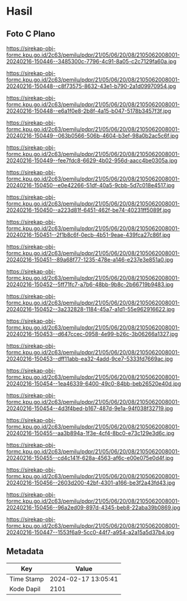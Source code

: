 # Hasil

## Foto C Plano

https://sirekap-obj-formc.kpu.go.id/2c63/pemilu/pdpr/21/05/06/20/08/2105062008001-20240216-150446--3485300c-7796-4c91-8a05-c2c7129fa60a.jpg

https://sirekap-obj-formc.kpu.go.id/2c63/pemilu/pdpr/21/05/06/20/08/2105062008001-20240216-150448--c8f73575-8632-43e1-b790-2a1d09970954.jpg

https://sirekap-obj-formc.kpu.go.id/2c63/pemilu/pdpr/21/05/06/20/08/2105062008001-20240216-150448--e6a1f0e8-2b8f-4a15-b047-5178b3457f3f.jpg

https://sirekap-obj-formc.kpu.go.id/2c63/pemilu/pdpr/21/05/06/20/08/2105062008001-20240216-150449--063b0566-506b-4604-b3ef-98a0b2ac5c6f.jpg

https://sirekap-obj-formc.kpu.go.id/2c63/pemilu/pdpr/21/05/06/20/08/2105062008001-20240216-150449--fee7fdc8-6629-4b02-956d-aacc4be0305a.jpg

https://sirekap-obj-formc.kpu.go.id/2c63/pemilu/pdpr/21/05/06/20/08/2105062008001-20240216-150450--e0e42266-51df-40a5-9cbb-5d7c018e4517.jpg

https://sirekap-obj-formc.kpu.go.id/2c63/pemilu/pdpr/21/05/06/20/08/2105062008001-20240216-150450--a223d81f-6451-462f-be74-40231ff5089f.jpg

https://sirekap-obj-formc.kpu.go.id/2c63/pemilu/pdpr/21/05/06/20/08/2105062008001-20240216-150451--2f1b8c6f-0ecb-4b51-9eae-439fca27c86f.jpg

https://sirekap-obj-formc.kpu.go.id/2c63/pemilu/pdpr/21/05/06/20/08/2105062008001-20240216-150451--89a68f77-1235-478e-a146-e237e3e851a0.jpg

https://sirekap-obj-formc.kpu.go.id/2c63/pemilu/pdpr/21/05/06/20/08/2105062008001-20240216-150452--5ff71fc7-a7b6-48bb-9b8c-2b66719b9483.jpg

https://sirekap-obj-formc.kpu.go.id/2c63/pemilu/pdpr/21/05/06/20/08/2105062008001-20240216-150452--3a232828-1184-45a7-a1d1-55e962916622.jpg

https://sirekap-obj-formc.kpu.go.id/2c63/pemilu/pdpr/21/05/06/20/08/2105062008001-20240216-150453--d647ccec-0958-4e99-b26c-3b06266a1327.jpg

https://sirekap-obj-formc.kpu.go.id/2c63/pemilu/pdpr/21/05/06/20/08/2105062008001-20240216-150453--dff11abb-ea32-4add-9ce7-5333fd7669ac.jpg

https://sirekap-obj-formc.kpu.go.id/2c63/pemilu/pdpr/21/05/06/20/08/2105062008001-20240216-150454--1ea46339-6400-49c0-84bb-beb26520e40d.jpg

https://sirekap-obj-formc.kpu.go.id/2c63/pemilu/pdpr/21/05/06/20/08/2105062008001-20240216-150454--4d3f4bed-b167-487d-9e1a-94f038f32719.jpg

https://sirekap-obj-formc.kpu.go.id/2c63/pemilu/pdpr/21/05/06/20/08/2105062008001-20240216-150455--aa3b894a-1f3e-4cf4-8bc0-e73c129e3d6c.jpg

https://sirekap-obj-formc.kpu.go.id/2c63/pemilu/pdpr/21/05/06/20/08/2105062008001-20240216-150455--cd4c141f-628a-4563-af6c-e00e075e0d4f.jpg

https://sirekap-obj-formc.kpu.go.id/2c63/pemilu/pdpr/21/05/06/20/08/2105062008001-20240216-150456--2603d200-42bf-4301-a166-be3f2a43fd43.jpg

https://sirekap-obj-formc.kpu.go.id/2c63/pemilu/pdpr/21/05/06/20/08/2105062008001-20240216-150456--96a2ed09-897d-4345-beb8-22aba39b0869.jpg

https://sirekap-obj-formc.kpu.go.id/2c63/pemilu/pdpr/21/05/06/20/08/2105062008001-20240216-150447--1553f6a9-5cc0-44f7-a954-a2a15a5d37b4.jpg


## Metadata

| Key        | Value               |
| ---------- | ------------------- |
| Time Stamp | 2024-02-17 13:05:41 |
| Kode Dapil | 2101                |



